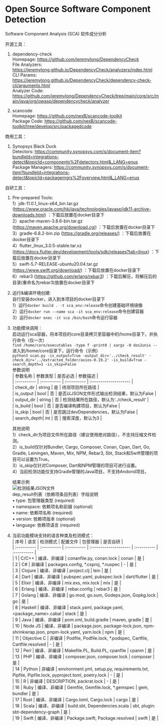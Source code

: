 # Open Source Software Component Detection

Software Component Analysis (SCA) 软件成分分析

开源工具：  
1. dependency-check  
   Homepage: https://github.com/jeremylong/DependencyCheck  
   File Analyzers: https://jeremylong.github.io/DependencyCheck/analyzers/index.html  
   CLI Params: https://jeremylong.github.io/DependencyCheck/dependency-check-cli/arguments.html  
   Analyzer Code: https://github.com/jeremylong/DependencyCheck/tree/main/core/src/main/java/org/owasp/dependencycheck/analyzer  
   
2. scancode  
   Homepage: https://github.com/nexB/scancode-toolkit  
   Package Code: https://github.com/nexB/scancode-toolkit/tree/develop/src/packagedcode

商用工具：  
1. Synopsys Black Duck   
   Detectors: https://community.synopsys.com/s/document-item?bundleId=integrations-detect&topicId=components%2Fdetectors.html&_LANG=enus   
   Package Managers:  https://community.synopsys.com/s/document-item?bundleId=integrations-detect&topicId=packagemgrs%2Foverview.html&_LANG=enus  

自研工具：
1. Pre-prepared Tools:  
   1）jdk-11.0.1_linux-x64_bin.tar.gz (https://www.oracle.com/hk/java/technologies/javase/jdk11-archive-downloads.html) ：下载后放置在docker目录下  
   2）apache-maven-3.8.6-bin.tar.gz (https://maven.apache.org/download.cgi) ：下载后放置在docker目录下  
   3）gradle-6.8.2-bin.zip (https://gradle.org/releases/) ：下载后放置在docker目录下  
   4）flutter_linux_3.0.5-stable.tar.xz (https://docs.flutter.dev/development/tools/sdk/releases?tab=linux) ：下载后放置在docker目录下  
   5）swift-5.7-RELEASE-ubuntu20.04.tar.gz (https://www.swift.org/download/) ：下载后放置在docker目录下  
   6）rebar3 (https://github.com/erlang/rebar3) ：下载后解压，将解压后的目录(重命名为rebar3)放置在docker目录下  
2. 运行&编译环境创建:  
   自行安装docker，进入到本项目的docker目录下  
   1）运行`docker build . -t sca_env:release`命令创建基础环境镜像  
   2）运行`docker run --name sca -it sca_env:release`命令创建容器  
   3）运行`docker exec -it sca /bin/bash`命令运行容器  
3. 功能模块调用：  
   启动运行sca容器，将本项目的core目录拷贝至容器中的/home目录下，并执行命令（仅一次）  
   `find /home/core/executables -type f -print0 | xargs -0 dos2unix --`  
   进入到/home/core目录下，运行命令（示例）   
   `python3 scan.py -is_output=True -output_dir='../check_result' -check_dir='../extracted_folder/axios-0.19.2' -is_build=True -search_depth=1 -is_skip=False`  
   参数说明  
   | 参数名称      | 参数类型     | 是否必选      | 参数描述               |   
   | :---------- | :---------- | :---------- | :-------------------- |     
   | check_dir   | string      | 是           | 待测项目所在路径        |  
   | is_output   | bool        | 否           | 是否以JSON文件形式输出检测结果，默认为False |    
   | output_dir  | string      | 否           | 检测结果所在路径，默认为‘../check_result’ |    
   | is_build    | bool        | 否           | 是否编译构建项目，默认为False             |   
   | is_skip     | bool        | 否           | 是否跳过devDependencies，默认为False     |  
   | search_depth| int         | 否           | 搜索深度，默认为3       |    
   
   其他说明  
   1）check_dir为项目文件所在路径（建议使用绝对路径），不支持压缩文件检测。   
   2）is_build仅针对Bundler, Cargo, Composer, Conan, Cpan, Dart, Go, Gradle, Leiningen, Maven, Mix, NPM, Rebar3, Sbt, Stack和Swift管理的项目可以设置为True。   
   3）is_skip仅针对Composer, Dart和NPM管理的项目可进行设置。  
   4）当前检测功能仅支持Gradle管理的Java项目，不支持Andorid项目。  
   
   结果示例  
   ![检测结果JSON文件](https://git.vulgraph.net:8000/dangrong/sca-2.0/-/blob/main/result.png "result")  
   dep_result列表（依赖项条目列表）字段说明  
     •  type: 包管理器类型 (required)  
     •  namespace: 依赖项名称前缀 (optional)  
     •  name: 依赖项名称 (required)  
     •  version: 依赖项版本 (optional)  
     •  language: 依赖项语言 (required)  
   
4. 当前功能模块支持的语言种类及检测模式：   
   | 序号        | 语言       | 检测模式      |  配置文件      | 包管理器     | 是否自研      |   
   | :---------- | :---------- | :---------- | :-------------------- | :---------- | :---------- |  
   | 1           | C/C++       | 编译、非编译   | conanfile.py, conan.lock | conan | 是     |   
   | 2           | C#          | 非编译        | packages.config, *.csproj, *.nuspec  | - | 是     |   
   | 3           | Clojure     | 编译、非编译   | project.clj | lein | 是     |  
   | 4           | Dart        | 编译、非编译   | pubspec.yaml, pubspec.lock | dart/flutter | 是     |  
   | 5           | Elixir      | 编译、非编译   | mix.exs, mix.lock | mix | 是     |  
   | 6           | Erlang      | 编译、非编译   | rebar.config | rebar3 | 是     |  
   | 7           | Golang      | 编译、非编译   | go.mod, go.sum, Godeps.json, Gopkg.lock | go | 是 |  
   | 8           | Haskell     | 编译、非编译   | stack.yaml, package.yaml, <package_name>.cabal | stack | 是 |  
   | 9           | Java        | 编译、非编译   | pom.xml, build.gradle | maven, gradle | 是     |  
   | 10          | Node JS     | 编译、非编译   | package.json, package-lock.json, npm-shrinkwrap.json, pnpm-lock.yaml, yarn.lock | npm | 是 |  
   | 11          | Objective C | 非编译        | Podfile, Podfile.lock, *.podspec, Cartfile, Cartfile.resolved | - | 是     |  
   | 12          | Perl        | 编译、非编译   | Makefile.PL, Build.PL, cpanfile | cpanm | 是     |  
   | 13          | PHP         | 编译、非编译   | composer.json, composer.lock | composer | 是     |  
   | 14          | Python      | 非编译        | environment.yml, setup.py, requirements.txt, Pipfile, Pipfile.lock, pyproject.toml, poetry.lock | - | 是     |   
   | 15          | R           | 非编译        | DESCRIPTION, packrat.lock | - | 是     |   
   | 16          | Ruby        | 编译、非编译   | Gemfile, Gemfile.lock, *.gemspec | gem, bundler | 是     |   
   | 17          | Rust        | 编译、非编译   | Cargo.toml, Cargo.lock | cargo | 是     |   
   | 18          | Scala       | 编译、非编译   | build.sbt, Dependencies.scala  | sbt, plugin: sbt-dependency-graph | 是     |   
   | 19          | Swift       | 编译、非编译   | Package.swift, Package.resolved  | swift | 是     |  
